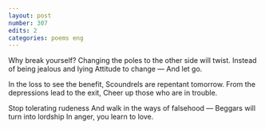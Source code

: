 ```yaml
---
layout: post
number: 307
edits: 2
categories: poems eng
---
```


Why break yourself?
Changing the poles to the other side will twist.
Instead of being jealous and lying
Attitude to change —
And let go.

In the loss to see the benefit,
Scoundrels are repentant tomorrow.
From the depressions lead to the exit,
Cheer up those who are in trouble.

Stop tolerating rudeness
And walk in the ways of falsehood —
Beggars will turn into lordship
In anger, you learn to love.
